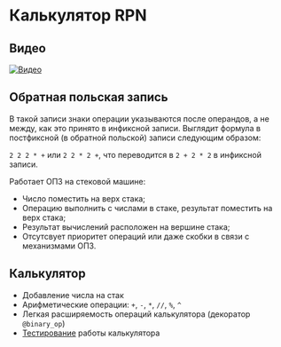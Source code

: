 # Калькулятор RPN
## Видео
[![Видео](https://img.youtube.com/vi/6xW7Zt9UIj0/maxresdefault.jpg)](https://youtu.be/6xW7Zt9UIj0)

## Обратная польская запись
В такой записи знаки операции указываются после операндов, 
а не между, как это принято в инфиксной записи. Выглядит формула 
в постфиксной (в обратной польской) записи следующим образом:

`2 2 2 * +` или `2 2 * 2 +`, что переводится в 
`2 + 2 * 2` в инфиксной записи.

Работает ОПЗ на стековой машине:
- Число поместить на верх стака;
- Операцию выполнить с числами в стаке, результат поместить на верх стака;
- Результат вычислений расположен на вершине стака;
- Отсутсвует приоритет операций или даже скобки в связи с механизмами ОПЗ.

## Калькулятор
- Добавление числа на стак
- Арифметические операции: `+`, `-`, `*`, `//`, `%`, `^`
- Легкая расширяемость операций калькулятора (декоратор `@binary_op`)
- [Тестирование](test.py) работы калькулятора
